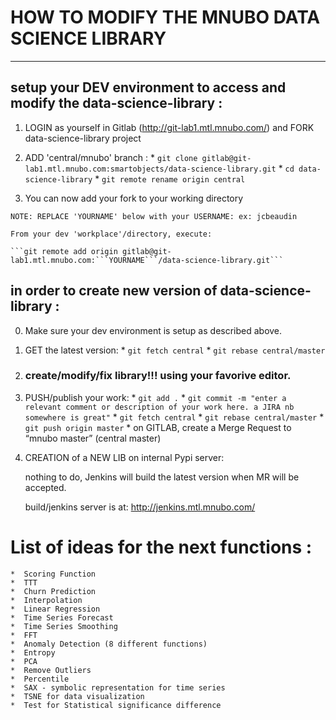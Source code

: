 #  HOW TO MODIFY THE MNUBO DATA SCIENCE LIBRARY
-----------------------------------------------------

##  setup your DEV environment to access and modify the data-science-library :

  1. LOGIN as yourself in Gitlab (http://git-lab1.mtl.mnubo.com/) and FORK data-science-library project

  2. ADD 'central/mnubo' branch :
    *  ```git clone gitlab@git-lab1.mtl.mnubo.com:smartobjects/data-science-library.git```
    *  ```cd data-science-library```
    *  ```git remote rename origin central```

  3. You can now add your fork to your working directory

    NOTE: REPLACE 'YOURNAME' below with your USERNAME: ex: jcbeaudin

    From your dev 'workplace'/directory, execute:

    ```git remote add origin gitlab@git-lab1.mtl.mnubo.com:```YOURNAME```/data-science-library.git```

##  in order to create new version of data-science-library :

  0. Make sure your dev environment is setup as described above.

  1. GET the latest version:
    *  ```git fetch central```
    *  ```git rebase central/master```

  2. ### create/modify/fix library!!! using your favorive editor.

  3. PUSH/publish your work:
    *  ```git add .```
    *  ```git commit -m "enter a relevant comment or description of your work here. a JIRA nb somewhere is great"```
    *  ```git fetch central```
    *  ```git rebase central/master```
    *  ```git push origin master```
    *  on GITLAB, create a Merge Request to “mnubo master” (central master)

  4. CREATION of a NEW LIB on internal Pypi server:

     nothing to do, Jenkins will build the latest version when MR will be accepted.

     build/jenkins server is at:  http://jenkins.mtl.mnubo.com/


#  List of ideas for the next functions :

    *  Scoring Function
    *  TTT
    *  Churn Prediction
    *  Interpolation
    *  Linear Regression
    *  Time Series Forecast
    *  Time Series Smoothing
    *  FFT
    *  Anomaly Detection (8 different functions)
    *  Entropy
    *  PCA
    *  Remove Outliers
    *  Percentile
    *  SAX - symbolic representation for time series
    *  TSNE for data visualization
    *  Test for Statistical significance difference


